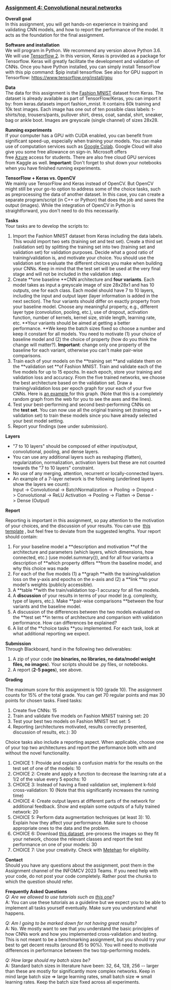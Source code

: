 ### [Assignment 4: Convolutional neural networks](https://uu.blackboard.com/webapps/assignment/uploadAssignment?content_id=_4411485_1&course_id=_140663_1&group_id=&mode=view)

**Overall goal**\
In this assignment, you will get hands-on experience in training and validating CNN models, and how to report the performance of the model. It acts as the foundation for the final assignment.

**Software and installation**\
We will program in Python. We recommend any version above Python 3.6. We will use [Tensorflow 2](https://www.tensorflow.org/versions). In this version, Keras is provided as a package for Tensorflow. Keras will greatly facilitate the development and validation of CNNs. Once you have Python installed, you can simply install TensorFlow with this pip command: $pip install tensorflow. See also for GPU support in Tensorflow: <https://www.tensorflow.org/install/gpu> 

**Data**\
The data for this assignment is the [Fashion MNIST](https://github.com/zalandoresearch/fashion-mnist) dataset from Keras. The dataset is already available as part of TensorFlow/Keras, you can import it by: from keras.datasets import fashion_mnist. It contains 60k training and 10k test images. Each image has one out of ten possible class labels: t-shirts/top, trousers/pants, pullover shirt, dress, coat, sandal, shirt, sneaker, bag or ankle boot. Images are greyscale (single channel) of sizes 28x28.

**Running experiments**\
If your computer has a GPU with CUDA enabled, you can benefit from significant speed-up, especially when training your models. You can make use of computation services such as [Google Colab](https://colab.research.google.com/notebooks/intro.ipynb). Google Cloud will also give you some free allowance on sign-in. Microsoft offers free [Azure](https://azure.microsoft.com/en-us/developer/students/) access for students. There are also free cloud GPU services from Kaggle as well. **Important**: Don't forget to shut down your notebooks when you have finished running experiments.

**TensorFlow + Keras vs. OpenCV**\
We mainly use TensorFlow and Keras instead of OpenCV. But OpenCV might still be your go-to option to address some of the choice tasks, such as preprocessing the data of another dataset. In this case, you can create a separate program/script (in C++ or Python) that does the job and saves the output (images). While the integration of OpenCV in Python is straightforward, you don't need to do this necessarily.

**Tasks**\
Your tasks are to develop the scripts to:

1.  Import the Fashion MNIST dataset from Keras including the data labels. This would import two sets (training set and test set). Create a third set (validation set) by splitting the training set into two (training set and validation set) for validation purposes. Decide what a good ratio of training/validation is, and motivate your choice. You should use the validation set to evaluate the different choices you make when building your CNNs. Keep in mind that the test set will be used at the very final stage and will not be included in the validation step.
2.  Create **one baseline **CNN architecture and **four variants**. Each model takes as input a greyscale image of size 28x28x1 and has 10 outputs, one for each class. Each model should have 7 to 10 layers, including the input and output layer (layer information is added in the next section). The four variants should differ on exactly property from your baseline model. Choose any meaningful property, e.g., different layer type (convolution, pooling, etc.), use of dropout, activation function, number of kernels, kernel size, stride length, learning rate, etc. **Your variants should be aimed at getting a better performance. **We keep the batch sizes fixed so choose a number and keep it constant for all models. You need to motivate (1) your choice of baseline model and (2) the choice of property (how do you think the change will matter?). **Important**: change only one property of the baseline for each variant, otherwise you can't make pair-wise comparisons.
3.  Train each of your models on the **training set **and validate them on the **validation set **of Fashion MNIST. Train and validate each of the five models for up to 15 epochs. In each epoch, store your training and validation loss and accuracy. From the five trained networks, we choose the best architecture based on the validation set. Draw a training/validation loss per epoch graph for your each of your five CNNs. Here is [an example ](https://machinelearningmastery.com/wp-content/uploads/2018/12/Example-of-Train-and-Validation-Learning-Curves-Showing-a-Training-Dataset-the-May-be-too-Small-Relative-to-the-Validation-Dataset.png)for this graph. (Note that this is a completely random graph from the web for you to see the axes and the lines).
4.  Test your best-performing and second best-performing CNNs on the **test set**. You can now use all the original training set (training set + validation set) to train these models since you have already selected your best model setting.
5.  Report your findings (see under submission).

**Layers**

-   "7 to 10 layers" should be composed of either input/output, convolutional, pooling, and dense layers.
-   You can use any additional layers such as reshaping (flatten), regularization, normalization, activation layers but these are not counted towards the "7 to 10 layers" constraint.
-   No use of any merging, attention, recurrent or locally-connected layers.
-   An example of a 7-layer network is the following (underlined layers show the layers we count):\
    Input -> Convolutional -> BatchNormalization -> Pooling -> Dropout -> Convolutional -> ReLU Activation -> Pooling -> Flatten -> Dense -> Dense (Output)

**Report**

Reporting is important in this assignment, so pay attention to the motivation of your choices, and the discussion of your results. You can use  [this template](https://uu.blackboard.com/bbcswebdav/pid-4411485-dt-content-rid-59886861_2/xid-59886861_2) , but feel free to deviate from the suggested lengths. Your report should contain:

1.  For your baseline model a **description and motivation **of the architecture and parameters (which layers, which dimensions, how connected, etc.) (use model.summary()), and for all four variants a description of **which property differs **from the baseline model, and why this choice was made
2.  For each of the five models (1) a **graph **with the training/validation loss on the y-axis and epochs on the x-axis and (2) a **link **to your model's weights (publicly accessible).
3.  A **table **with the train/validation top-1 accuracy for all five models.
4.  A **discussion** of your results in terms of your model (e.g. complexity, type of layers, etc.). Make **pair-wise comparisons **between the four variants and the baseline model.
5.  A discussion of the differences between the two models evaluated on the **test set **in terms of architecture and comparison with validation performance. How can differences be explained?
6.  A list of the **choice tasks **you implemented. For each task, look at what additional reporting we expect.

**Submission**\
Through Blackboard, hand in the following two deliverables:

1.  A zip of your code (**no binaries, no libraries, no data/model weight files, no images**). Your scripts should be .py files, or notebooks.
2.  A report (**2-5 pages**), see above.

**Grading**

The maximum score for this assignment is 100 (grade 10). The assignment counts for 15% of the total grade. You can get 70 regular points and max 30 points for chosen tasks. Fixed tasks:

1.  Create five CNNs: 15
2.  Train and validate five models on Fashion MNIST training set: 20
3.  Test your best two models on Fashion MNIST test set: 5
4.  Reporting (architectures motivated, results correctly presented, discussion of results, etc.): 30

Choice tasks also include a reporting aspect. When applicable, choose one of your top two architectures and report the performance both with and without the novel functionality.

1.  CHOICE 1: Provide and explain a confusion matrix for the results on the test set of one of the models: 10
2.  CHOICE 2: Create and apply a function to decrease the learning rate at a 1/2 of the value every 5 epochs: 10
3.  CHOICE 3: Instead of having a fixed validation set, implement k-fold cross-validation: 10 (Note that this significantly increases the running time)
4.  CHOICE 4: Create output layers at different parts of the network for additional feedback. Show and explain some outputs of a fully trained network: 20
5.  CHOICE 5: Perform data augmentation techniques (at least 3): 10. Explain how they affect your performance. Make sure to choose appropriate ones to the data and the problem.
6.  CHOICE 6: Download [this dataset](https://www.kaggle.com/paramaggarwal/fashion-product-images-small), pre-process the images so they fit your network, choose the relevant classes and report the test performance on one of your models: 30
7.  CHOICE 7: Use your creativity. Check with [Metehan](mailto:m.doyran@uu.nl) for eligibility.

**Contact**\
Should you have any questions about the assignment, post them in the Assignment channel of the INFOMCV 2023 Teams. If you need help with your code, do not post your code completely. Rather post the chunks to which the question should refer.

**Frequently Asked Questions**\
*Q: Are we allowed to use tutorials such as [this one](https://www.tensorflow.org/tutorials/keras/classification)?*\
A: You can use these tutorials as a guideline but we expect you to be able to implement all tasks yourself eventually. Make sure you understand what happens.

*Q: Am I going to be marked down for not having great results?*\
A: No. We mostly want to see that you understand the basic principles of how CNNs work and how you implemented cross-validation and testing. This is not meant to be a benchmarking assignment, but you should try your best to get decent results (around 85 to 90%). You will need to motivate differences in performance between the two top-performing models.

*Q: How large should my batch sizes be?*\
A: Standard batch sizes in literature have been: 32, 64, 128, 256 -- larger than these are mostly for significantly more complex networks. Keep in mind large batch size => large learning rates, small batch size => small learning rates. Keep the batch size fixed across all experiments.
